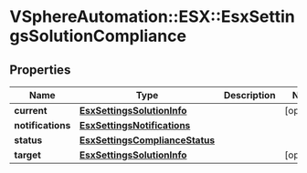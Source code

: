 # VSphereAutomation::ESX::EsxSettingsSolutionCompliance

## Properties
Name | Type | Description | Notes
------------ | ------------- | ------------- | -------------
**current** | [**EsxSettingsSolutionInfo**](EsxSettingsSolutionInfo.md) |  | [optional] 
**notifications** | [**EsxSettingsNotifications**](EsxSettingsNotifications.md) |  | 
**status** | [**EsxSettingsComplianceStatus**](EsxSettingsComplianceStatus.md) |  | 
**target** | [**EsxSettingsSolutionInfo**](EsxSettingsSolutionInfo.md) |  | [optional] 


